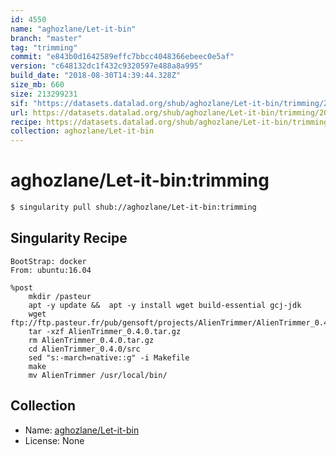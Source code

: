 ```yaml
---
id: 4550
name: "aghozlane/Let-it-bin"
branch: "master"
tag: "trimming"
commit: "e843b0d1642589effc7bbcc4048366ebeec0e5af"
version: "c648132dc1f432c9320597e488a8a995"
build_date: "2018-08-30T14:39:44.328Z"
size_mb: 660
size: 213299231
sif: "https://datasets.datalad.org/shub/aghozlane/Let-it-bin/trimming/2018-08-30-e843b0d1-c648132d/c648132dc1f432c9320597e488a8a995.simg"
url: https://datasets.datalad.org/shub/aghozlane/Let-it-bin/trimming/2018-08-30-e843b0d1-c648132d/
recipe: https://datasets.datalad.org/shub/aghozlane/Let-it-bin/trimming/2018-08-30-e843b0d1-c648132d/Singularity
collection: aghozlane/Let-it-bin
---
```


# aghozlane/Let-it-bin:trimming

```bash
$ singularity pull shub://aghozlane/Let-it-bin:trimming
```

## Singularity Recipe

```singularity
BootStrap: docker
From: ubuntu:16.04

%post
    mkdir /pasteur
    apt -y update &&  apt -y install wget build-essential gcj-jdk
    wget ftp://ftp.pasteur.fr/pub/gensoft/projects/AlienTrimmer/AlienTrimmer_0.4.0.tar.gz
    tar -xzf AlienTrimmer_0.4.0.tar.gz
    rm AlienTrimmer_0.4.0.tar.gz
    cd AlienTrimmer_0.4.0/src
    sed "s:-march=native::g" -i Makefile 
    make
    mv AlienTrimmer /usr/local/bin/
```

## Collection

 - Name: [aghozlane/Let-it-bin](https://github.com/aghozlane/Let-it-bin)
 - License: None

